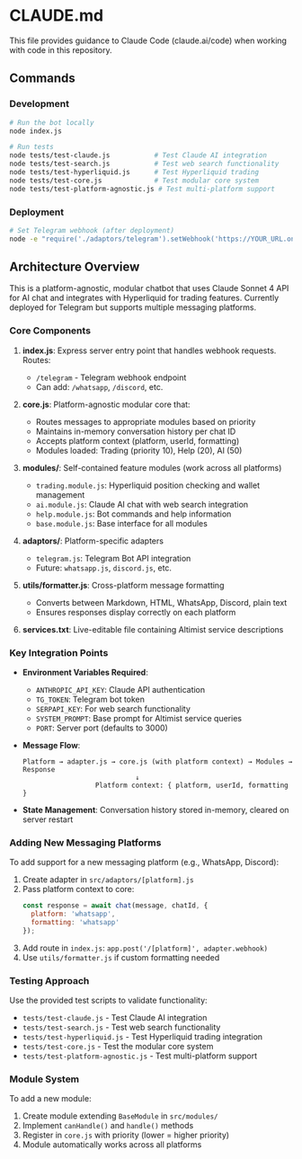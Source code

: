 # CLAUDE.md

This file provides guidance to Claude Code (claude.ai/code) when working with code in this repository.

## Commands

### Development
```bash
# Run the bot locally
node index.js

# Run tests
node tests/test-claude.js           # Test Claude AI integration
node tests/test-search.js           # Test web search functionality
node tests/test-hyperliquid.js      # Test Hyperliquid trading
node tests/test-core.js             # Test modular core system
node tests/test-platform-agnostic.js # Test multi-platform support
```

### Deployment
```bash
# Set Telegram webhook (after deployment)
node -e "require('./adaptors/telegram').setWebhook('https://YOUR_URL.onrender.com')"
```

## Architecture Overview

This is a platform-agnostic, modular chatbot that uses Claude Sonnet 4 API for AI chat and integrates with Hyperliquid for trading features. Currently deployed for Telegram but supports multiple messaging platforms.

### Core Components

1. **index.js**: Express server entry point that handles webhook requests. Routes:
   - `/telegram` - Telegram webhook endpoint
   - Can add: `/whatsapp`, `/discord`, etc.

2. **core.js**: Platform-agnostic modular core that:
   - Routes messages to appropriate modules based on priority
   - Maintains in-memory conversation history per chat ID
   - Accepts platform context (platform, userId, formatting)
   - Modules loaded: Trading (priority 10), Help (20), AI (50)

3. **modules/**: Self-contained feature modules (work across all platforms)
   - `trading.module.js`: Hyperliquid position checking and wallet management
   - `ai.module.js`: Claude AI chat with web search integration
   - `help.module.js`: Bot commands and help information
   - `base.module.js`: Base interface for all modules

4. **adaptors/**: Platform-specific adapters
   - `telegram.js`: Telegram Bot API integration
   - Future: `whatsapp.js`, `discord.js`, etc.

5. **utils/formatter.js**: Cross-platform message formatting
   - Converts between Markdown, HTML, WhatsApp, Discord, plain text
   - Ensures responses display correctly on each platform

6. **services.txt**: Live-editable file containing Altimist service descriptions

### Key Integration Points

- **Environment Variables Required**:
  - `ANTHROPIC_API_KEY`: Claude API authentication
  - `TG_TOKEN`: Telegram bot token
  - `SERPAPI_KEY`: For web search functionality
  - `SYSTEM_PROMPT`: Base prompt for Altimist service queries
  - `PORT`: Server port (defaults to 3000)

- **Message Flow**: 
  ```
  Platform → adapter.js → core.js (with platform context) → Modules → Response
                              ↓
                    Platform context: { platform, userId, formatting }
  ```

- **State Management**: Conversation history stored in-memory, cleared on server restart

### Adding New Messaging Platforms

To add support for a new messaging platform (e.g., WhatsApp, Discord):

1. Create adapter in `src/adaptors/[platform].js`
2. Pass platform context to core:
   ```javascript
   const response = await chat(message, chatId, {
     platform: 'whatsapp',
     formatting: 'whatsapp'
   });
   ```
3. Add route in `index.js`: `app.post('/[platform]', adapter.webhook)`
4. Use `utils/formatter.js` if custom formatting needed

### Testing Approach

Use the provided test scripts to validate functionality:
- `tests/test-claude.js` - Test Claude AI integration
- `tests/test-search.js` - Test web search functionality  
- `tests/test-hyperliquid.js` - Test Hyperliquid trading integration
- `tests/test-core.js` - Test the modular core system
- `tests/test-platform-agnostic.js` - Test multi-platform support

### Module System

To add a new module:
1. Create module extending `BaseModule` in `src/modules/`
2. Implement `canHandle()` and `handle()` methods
3. Register in `core.js` with priority (lower = higher priority)
4. Module automatically works across all platforms